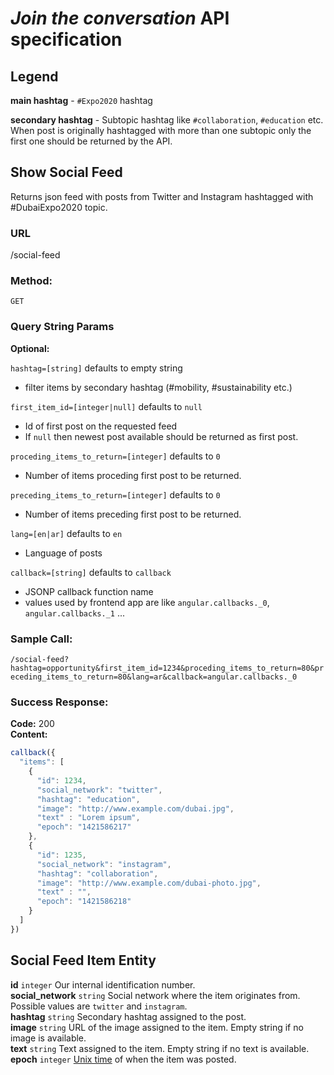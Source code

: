 # *Join the conversation* API specification

## Legend

**main hashtag** - `#Expo2020` hashtag

**secondary hashtag** - Subtopic hashtag like `#collaboration`, `#education` etc. When post is originally hashtagged with more than one subtopic only the first one should be returned by the API.

## Show Social Feed
Returns json feed with posts from Twitter and Instagram hashtagged with \#DubaiExpo2020 topic.

### URL

/social-feed

### Method:

`GET`

### Query String Params

**Optional:**

`hashtag=[string]` defaults to empty string  
- filter items by secondary hashtag (\#mobility, \#sustainability etc.)  

`first_item_id=[integer|null]` defaults to `null`  
- Id of first post on the requested feed  
- If `null` then newest post available should be returned as first post.

`proceding_items_to_return=[integer]` defaults to `0`  
- Number of items proceding first post to be returned.

`preceding_items_to_return=[integer]` defaults to `0`  
- Number of items preceding first post to be returned.

`lang=[en|ar]` defaults to `en`  
- Language of posts

`callback=[string]` defaults to `callback`  
- JSONP callback function name  
- values used by frontend app are like `angular.callbacks._0`, `angular.callbacks._1` ...  

### Sample Call:

`/social-feed?hashtag=opportunity&first_item_id=1234&proceding_items_to_return=80&preceding_items_to_return=80&lang=ar&callback=angular.callbacks._0`

### Success Response:

**Code:** 200  
**Content:**  
```javascript
callback({
  "items": [
    {
      "id": 1234,
      "social_network": "twitter",
      "hashtag": "education",
      "image": "http://www.example.com/dubai.jpg",
      "text" : "Lorem ipsum",
      "epoch": "1421586217"
    },
    {
      "id": 1235,
      "social_network": "instagram",
      "hashtag": "collaboration",
      "image": "http://www.example.com/dubai-photo.jpg",
      "text" : "",
      "epoch": "1421586218"
    }
  ]
})
```

## Social Feed Item Entity
**id** `integer` Our internal identification number.  
**social_network** `string` Social network where the item originates from. Possible values are `twitter` and `instagram`.  
**hashtag** `string` Secondary hashtag assigned to the post.  
**image** `string` URL of the image assigned to the item. Empty string if no image is available.  
**text** `string` Text assigned to the item. Empty string if no text is available.  
**epoch** `integer` [Unix time](http://en.wikipedia.org/wiki/Unix_time) of when the item was posted.
